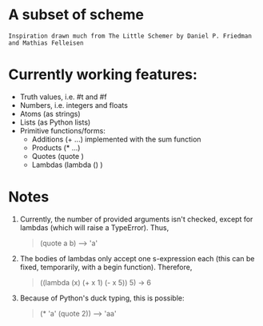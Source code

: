 # A subset of scheme #
    Inspiration drawn much from The Little Schemer by Daniel P. Friedman and Mathias Felleisen

# Currently working features: #
+ Truth values, i.e. #t and #f
+ Numbers, i.e. integers and floats
+ Atoms (as strings)
+ Lists (as Python lists)
+ Primitive functions/forms:
    + Additions (+ <arg1> <arg2> ...) implemented with the sum function
    + Products (\* <arg1> <arg2> ...)
    + Quotes (quote <arg>)
    + Lambdas (lambda (<arglist>) <sexp>)

# Notes #
1. Currently, the number of provided arguments isn't checked, except for lambdas (which will raise a TypeError). Thus,
    > (quote a b) --> 'a'
2. The bodies of lambdas only accept one s-expression each (this can be fixed, temporarily, with a begin function). Therefore,
    > ((lambda (x) (+ x 1) (- x 5)) 5) -> 6
3. Because of Python's duck typing, this is possible:
    > (* 'a' (quote 2)) --> 'aa'
